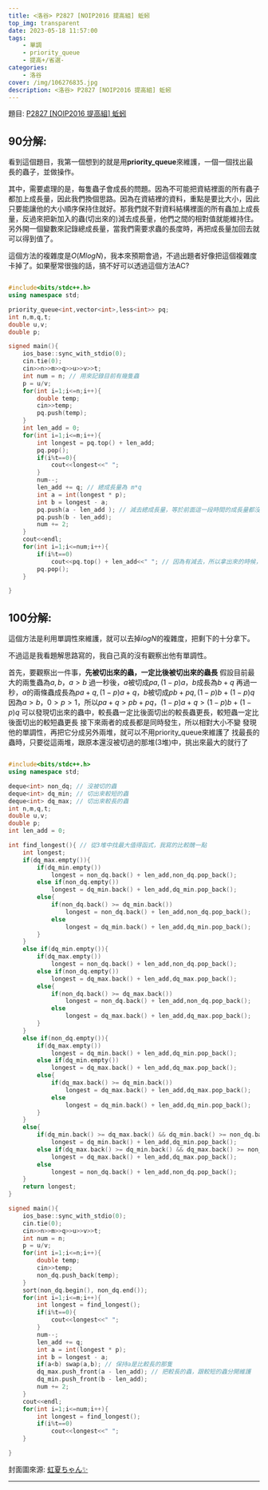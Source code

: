 ```yaml
---
title: <洛谷> P2827 [NOIP2016 提高組] 蚯蚓
top_img: transparent
date: 2023-05-18 11:57:00
tags: 
    - 單調
    - priority_queue
    - 提高+/省選-
categories:
    - 洛谷
cover: /img/106276835.jpg
description: <洛谷> P2827 [NOIP2016 提高組] 蚯蚓
---
```


題目: [P2827 [NOIP2016 提高組] 蚯蚓](https://www.luogu.com.cn/problem/P2827)

## 90分解:

看到這個題目，我第一個想到的就是用**priority_queue**來維護，一個一個找出最長的蟲子，並做操作。

其中，需要處理的是，每隻蟲子會成長的問題。因為不可能把資結裡面的所有蟲子都加上成長量，因此我們換個思路。因為在資結裡的資料，重點是要比大小，因此只要能讓他的大小順序保持住就好。那我們就不對資料結構裡面的所有蟲加上成長量，反過來把新加入的蟲(切出來的)減去成長量，他們之間的相對值就能維持住。另外開一個變數來記錄總成長量，當我們需要求蟲的長度時，再把成長量加回去就可以得到值了。

這個方法的複雜度是$O(MlogN)$，我本來預期會過，不過出題者好像把這個複雜度卡掉了。如果壓常很強的話，搞不好可以透過這個方法AC?

```c++

#include<bits/stdc++.h>
using namespace std;

priority_queue<int,vector<int>,less<int>> pq;
int n,m,q,t;
double u,v;
double p;

signed main(){
	ios_base::sync_with_stdio(0);
	cin.tie(0);
	cin>>n>>m>>q>>u>>v>>t;
	int num = n; // 用來記錄目前有幾隻蟲
	p = u/v;
	for(int i=1;i<=n;i++){
		double temp;
		cin>>temp;
		pq.push(temp); 
	}
	int len_add = 0;
	for(int i=1;i<=m;i++){
		int longest = pq.top() + len_add; 
		pq.pop();
		if(i%t==0){
			cout<<longest<<" ";
		}
		num--;
		len_add += q; // 總成長量為 m*q
		int a = int(longest * p);
		int b = longest - a;
		pq.push(a - len_add ); // 減去總成長量，等於前面這一段時間的成長量都沒有吃掉
		pq.push(b - len_add);
		num += 2;
	}
	cout<<endl;
	for(int i=1;i<=num;i++){
		if(i%t==0)
			cout<<pq.top() + len_add<<" "; // 因為有減去，所以拿出來的時候，加回來
		pq.pop();
	}

}

```

## 100分解: 

這個方法是利用單調性來維護，就可以去掉$logN$的複雜度，把剩下的十分拿下。

不過這是我看題解思路寫的，我自己真的沒有觀察出他有單調性。

首先，要觀察出一件事，**先被切出來的蟲，一定比後被切出來的蟲長**
假設目前最大的兩隻蟲為$a,b$，$a>b$
過一秒後，$a$被切成$pa,(1-p)a$，$b$成長為$b+q$
再過一秒，$a$的兩條蟲成長為$pa+q,(1-p)a+q$，$b$被切成$pb+pq,(1-p)b+(1-p)q$
因為$a>b$，$0 > p > 1$，所以$pa+q > pb+pq$，$(1-p)a+q > (1-p)b+(1-p)q$
可以發現切出來的蟲中，較長蟲一定比後面切出的較長蟲更長，較短蟲一定比後面切出的較短蟲更長
接下來兩者的成長都是同時發生，所以相對大小不變
發現他的單調性，再把它分成另外兩堆，就可以不用priority_queue來維護了
找最長的蟲時，只要從這兩堆，跟原本還沒被切過的那堆(3堆)中，挑出來最大的就行了

```c++

#include<bits/stdc++.h>
using namespace std;

deque<int> non_dq; // 沒被切的蟲
deque<int> dq_min; // 切出來較短的蟲
deque<int> dq_max; // 切出來較長的蟲
int n,m,q,t;
double u,v;
double p;
int len_add = 0;

int find_longest(){ // 從3堆中找最大值得函式，我寫的比較醜一點
	int longest;
	if(dq_max.empty()){
		if(dq_min.empty())
			longest = non_dq.back() + len_add,non_dq.pop_back();
		else if(non_dq.empty())
			longest = dq_min.back() + len_add,dq_min.pop_back();
		else{
			if(non_dq.back() >= dq_min.back())
				longest = non_dq.back() + len_add,non_dq.pop_back();
			else
				longest = dq_min.back() + len_add,dq_min.pop_back();
		}
	}
	else if(dq_min.empty()){
		if(dq_max.empty())
			longest = non_dq.back() + len_add,non_dq.pop_back();
		else if(non_dq.empty())
			longest = dq_max.back() + len_add,dq_max.pop_back();
		else{
			if(non_dq.back() >= dq_max.back())
				longest = non_dq.back() + len_add,non_dq.pop_back();
			else
				longest = dq_max.back() + len_add,dq_max.pop_back();
		}
	}
	else if(non_dq.empty()){
		if(dq_max.empty())
			longest = dq_min.back() + len_add,dq_min.pop_back();
		else if(dq_min.empty())
			longest = dq_max.back() + len_add,dq_max.pop_back();
		else{
			if(dq_max.back() >= dq_min.back())
				longest = dq_max.back() + len_add,dq_max.pop_back();
			else
				longest = dq_min.back() + len_add,dq_min.pop_back();
		}
	}
	else{
		if(dq_min.back() >= dq_max.back() && dq_min.back() >= non_dq.back())
			longest = dq_min.back() + len_add,dq_min.pop_back();
		else if(dq_max.back() >= dq_min.back() && dq_max.back() >= non_dq.back())
			longest = dq_max.back() + len_add,dq_max.pop_back();
		else
			longest = non_dq.back() + len_add,non_dq.pop_back();
	}
	return longest;
}

signed main(){
	ios_base::sync_with_stdio(0);
	cin.tie(0);
	cin>>n>>m>>q>>u>>v>>t;
	int num = n;
	p = u/v;
	for(int i=1;i<=n;i++){
		double temp;
		cin>>temp;
		non_dq.push_back(temp);
	}
	sort(non_dq.begin(), non_dq.end());
	for(int i=1;i<=m;i++){
		int longest = find_longest();
		if(i%t==0){
			cout<<longest<<" ";
		}
		num--;
		len_add += q;
		int a = int(longest * p);
		int b = longest - a;
		if(a<b) swap(a,b); // 保持a是比較長的那隻
		dq_max.push_front(a - len_add); // 把較長的蟲，跟較短的蟲分開維護
		dq_min.push_front(b - len_add);
		num += 2;
	}
	cout<<endl;
	for(int i=1;i<=num;i++){
		int longest = find_longest();
		if(i%t==0)
			cout<<longest<<" ";
	}

}

```

封面圖來源: [虹夏ちゃん✨](https://www.pixiv.net/artworks/106276835)

---
